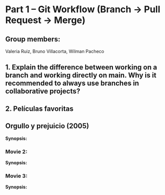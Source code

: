 # Part 1 – Git Workflow (Branch → Pull Request → Merge)
## Group members: 
Valeria Ruiz, Bruno Villacorta, Wilman Pacheco

## 1. Explain the difference between working on a branch and working directly on main. Why is it recommended to always use branches in collaborative projects?


## 2. Películas favoritas

## Orgullo y prejuicio (2005)
**Synopsis:**
>

### Movie 2:
**Synopsis:**
>

### Movie 3:
**Synopsis:**
>

